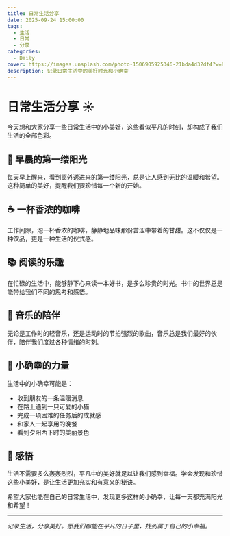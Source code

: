 ```yaml
---
title: 日常生活分享
date: 2025-09-24 15:00:00
tags:
  - 生活
  - 日常
  - 分享
categories:
  - Daily
cover: https://images.unsplash.com/photo-1506905925346-21bda4d32df4?w=800
description: 记录日常生活中的美好时光和小确幸
---
```


# 日常生活分享 ☀️

今天想和大家分享一些日常生活中的小美好，这些看似平凡的时刻，却构成了我们生活的全部色彩。

## 🌅 早晨的第一缕阳光

每天早上醒来，看到窗外透进来的第一缕阳光，总是让人感到无比的温暖和希望。这种简单的美好，提醒我们要珍惜每一个新的开始。

## ☕ 一杯香浓的咖啡

工作间隙，泡一杯香浓的咖啡，静静地品味那份苦涩中带着的甘甜。这不仅仅是一种饮品，更是一种生活的仪式感。

## 📚 阅读的乐趣

在忙碌的生活中，能够静下心来读一本好书，是多么珍贵的时光。书中的世界总是能带给我们不同的思考和感悟。

## 🎵 音乐的陪伴

无论是工作时的轻音乐，还是运动时的节拍强烈的歌曲，音乐总是我们最好的伙伴，陪伴我们度过各种情绪的时刻。

## 🌟 小确幸的力量

生活中的小确幸可能是：
- 收到朋友的一条温暖消息
- 在路上遇到一只可爱的小猫
- 完成一项困难的任务后的成就感
- 和家人一起享用的晚餐
- 看到夕阳西下时的美丽景色

## 💭 感悟

生活不需要多么轰轰烈烈，平凡中的美好就足以让我们感到幸福。学会发现和珍惜这些小美好，是让生活更加充实和有意义的秘诀。

希望大家也能在自己的日常生活中，发现更多这样的小确幸，让每一天都充满阳光和希望！

---

*记录生活，分享美好。愿我们都能在平凡的日子里，找到属于自己的小幸福。*
